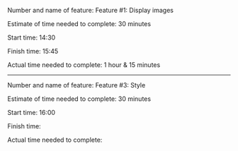 Number and name of feature: Feature #1: Display images

Estimate of time needed to complete: 30 minutes

Start time: 14:30

Finish time: 15:45

Actual time needed to complete: 1 hour & 15 minutes
*********************************************************
Number and name of feature: Feature #3: Style

Estimate of time needed to complete: 30 minutes

Start time: 16:00

Finish time: 

Actual time needed to complete: 